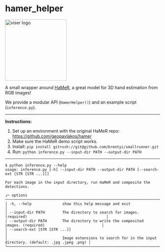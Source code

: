 # hamer_helper

<img alt="viser logo" src="https://github.com/user-attachments/assets/5c87d823-1f45-49f1-9ed7-848659cc6d6a" width="auto" height="200" />
<br />

A small wrapper around [HaMeR](https://github.com/geopavlakos/hamer), a great model for 3D hand estimation from RGB images!

We provide a modular API (`HamerHelper()`) and an example script (`inference.py`).

---

**Instructions:**

1. Set up an environment with the original HaMeR repo: https://github.com/geopavlakos/hamer
2. Make sure the HaMeR demo script works.
3. Install: `pip install git+ssh://git@github.com/brentyi/smallrunner.git`
5. Run: `python inference.py --input-dir PATH --output-dir PATH`

---

```
$ python inference.py --help
usage: inference.py [-h] --input-dir PATH --output-dir PATH [--search-ext [STR [STR ...]]]

For each image in the input directory, run HaMeR and composite the detections.

╭─ options ─────────────────────────────────────────────────────────────────────────────────────────────────╮
│ -h, --help              show this help message and exit                                                   │
│ --input-dir PATH        The directory to search for images. (required)                                    │
│ --output-dir PATH       The directory to write the composited images. (required)                          │
│ --search-ext [STR [STR ...]]                                                                              │
│                         Image extensions to search for in the input directory. (default: .jpg .jpeg .png) │
╰───────────────────────────────────────────────────────────────────────────────────────────────────────────╯
```
